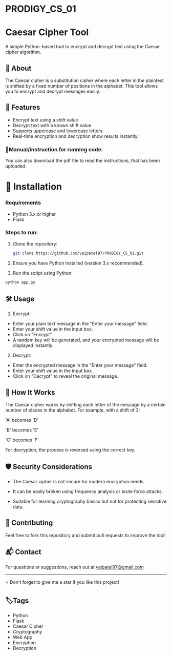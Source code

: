 # PRODIGY_CS_01

# Caesar Cipher Tool

A simple Python-based tool to encrypt and decrypt text using the Caesar cipher algorithm.

## 📜 About
The Caesar cipher is a substitution cipher where each letter in the plaintext is shifted by a fixed number of positions in the alphabet. This tool allows you to encrypt and decrypt messages easily.

## 🚀 Features
- Encrypt text using a shift value
- Decrypt text with a known shift value
- Supports uppercase and lowercase letters
- Real-time encryption and decryption show results instantly.

### 📖Manual/instruction for running code:

You can also download the pdf file to read the instructions, that has been uploaded.

# 🔧 Installation
### Requirements
- Python 3.x or higher
- Flask

### Steps to run: 
1. Clone the repository:
   ```sh
   git clone https://github.com/vaipatel97/PRODIGY_CS_01.git
   ```
2. Ensure you have Python installed (version 3.x recommended).

3. Run the script using Python:
```python     
python app.py
``` 

##  🛠 Usage
1. Encrypt:
- Enter your plain text message in the "Enter your message" field.
- Enter your shift value in the input box.
- Click on "Encrypt". 
- A random key will be generated, and your encrypted message will be displayed instantly.

2. Decrypt:
- Enter the encrypted message in the "Enter your message" field.
- Enter your shift value in the input box.
- Click on "Decrypt" to reveal the original message.

## 📌 How It Works

The Caesar cipher works by shifting each letter of the message by a certain number of places in the alphabet. For example, with a shift of 3:

'A' becomes 'D'

'B' becomes 'E'

'C' becomes 'F'

For decryption, the process is reversed using the correct key.

## 🛡 Security Considerations

- The Caesar cipher is not secure for modern encryption needs.

- It can be easily broken using frequency analysis or brute force attacks.

- Suitable for learning cryptography basics but not for protecting sensitive data.

## 🤝 Contributing
Feel free to fork this repository and submit pull requests to improve the tool!


## 📬 Contact
For questions or suggestions, reach out at vaipatel97@gmail.com

---
⭐ Don't forget to give me a star if you like this project!

## 🏷️Tags
- Python
- Flask
- Caesar Cipher
- Cryptography
- Web App
- Encryption
- Decryption





